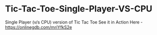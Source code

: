 # Tic-Tac-Toe-Single-Player-VS-CPU
Single Player (v/s CPU) version of Tic Tac Toe
See it in Action Here - https://onlinegdb.com/mriYfkS2e
